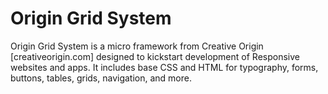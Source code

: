 Origin Grid System
======

Origin Grid System is a micro framework from Creative Origin [creativeorigin.com] designed to kickstart development of Responsive websites and apps.
It includes base CSS and HTML for typography, forms, buttons, tables, grids, navigation, and more.
